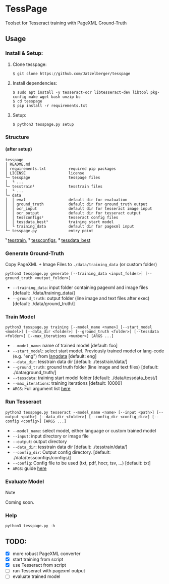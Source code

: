 # TessPage
Toolset for Tesseract training with PageXML Ground-Truth

## Usage
### Install & Setup:
1. Clone tesspage:
    ```
    $ git clone https://github.com/Jatzelberger/tesspage
    ```

2. Install dependencies:
    ```
    $ sudo apt install -y tesseract-ocr libtesseract-dev libtool pkg-config make wget bash unzip bc
    $ cd tesspage
    $ pip install -r requirements.txt
   ```
3. Setup:
     ```
     $ python3 tesspage.py setup
     ```
   
### Structure
#### (after setup)
```
tesspage
│ README.md                 
│ requirements.txt          required pip packages
│ LICENSE                   license
└─ tesspage                 tesspage files
│  └ ...
└─ tesstrain¹               tesstrain files
│  └ ...
└─ data
│  │ eval                   default dir for evaluation
│  │ ground_truth           default dir for ground_truth output
│  │ ocr_input              default dir for tesseract image input
│  │ ocr_output             default dir for tesseract output
│  │ tessconfigs²           tesseract config files
│  │ tessdata_best³         training start model 
│  └ training_data          default dir for pagexml input
└─ tesspage.py              entry point

```
¹ [tesstrain](https://github.com/tesseract-ocr/tesstrain), ² [tessconfigs](https://github.com/tesseract-ocr/tessconfigs.git), ³ [tessdata_best](https://github.com/tesseract-ocr/tessdata_best) 

### Generate Ground-Truth
Copy PageXML + Image Files to `./data/training_data` (or custom folder)
```
python3 tesspage.py generate [--training_data <input_folder>] [--ground_truth <output_folder>]
```
- `--training_data`: input folder containing pagexml and image files [default: ./data/training_data/]
- `--ground_truth`: output folder (line image and text files after exec) [default: ./data/ground_truth/]

### Train Model
```
python3 tesspage.py training [--model_name <name>] [--start_model <model>] [--data_dir <folder>] [--ground_truth <folder>] [--tessdata <folder>] [--max_iterations <number>] [ARGS ...]
```
- `--model_name`: name of trained model [default: foo]
- `--start_model`: select start model. Previously trained model or lang-code (e.g. "eng") from [langdata](https://github.com/tesseract-ocr/langdata) [default: eng]
- `--data_dir`: tesstrain data dir [default: ./tesstrain/data/]
- `--ground_truth`: ground truth folder (line image and text files) [default: ./data/ground_truth/]
- `--tessdata`: training start model folder [default: ./data/tessdata_best/]
- `--max_iterations`: training iterations [default: 10000]
- `ARGS`: Full argument list [here](https://github.com/tesseract-ocr/tesstrain#train)

### Run Tesseract
```
python3 tesspage.py tesseract --model_name <name> [--input <path>] [--output <path>] [--data_dir <folder>] [--config_dir <config_dir>] [--config <config>] [ARGS ...]
```
- `--model_name`: select model, either language or custom trained model
- `--input`: input directory or image file
- `--output`: output directory
- `--data_dir`: tesstrain data dir [default: ./tesstrain/data/]
- `--config_dir`: Output config directory. [default: ./data/tessconfigs/configs/]
- `--config`: Config file to be used (txt, pdf, hocr, tsv, ...) [default: txt]
- `ARGS`: guide [here](https://tesseract-ocr.github.io/tessdoc/Command-Line-Usage.html)

### Evaluate Model
> [!NOTE]
> Coming soon.

### Help
```
python3 tesspage.py -h
```
## TODO:
- [x] more robust PageXML converter
- [x] start training from script
- [x] use Tesseract from script
- [ ] run Tesseract with pagexml output
- [ ] evaluate trained model
